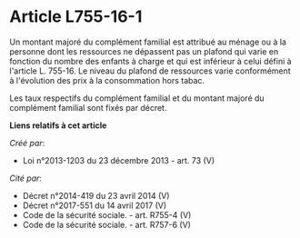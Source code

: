 # Article L755-16-1

Un  montant majoré du complément familial est attribué au ménage ou à la  personne dont les ressources ne dépassent pas un
plafond qui varie en  fonction du nombre des enfants à charge et qui est inférieur à celui  défini à l'article L. 755-16. Le
niveau du plafond de ressources varie  conformément à l'évolution des prix à la consommation hors tabac. 

Les taux respectifs du complément familial et du montant majoré du complément familial sont fixés par décret.

**Liens relatifs à cet article**

_Créé par_:

  - Loi n°2013-1203 du 23 décembre 2013 - art. 73 (V)

_Cité par_:

  - Décret n°2014-419 du 23 avril 2014 (V)
  - Décret n°2017-551 du 14 avril 2017 (V)
  - Code de la sécurité sociale. - art. R755-4 (V)
  - Code de la sécurité sociale. - art. R757-6 (V)
